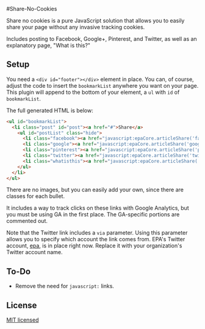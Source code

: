 #Share-No-Cookies

Share no cookies is a pure JavaScript solution that allows you to easily share your page without any invasive tracking cookies.

Includes posting to Facebook, Google+, Pinterest, and Twitter, as well as an explanatory page, "What is this?"

## Setup

You need a `<div id="footer"></div>` element in place.  You can, of course, adjust the code to insert the `bookmarkList` anywhere you want on your page. This plugin will append to the bottom of your element, a `ul` with `id` of `bookmarkList`.

The full generated HTML is below:

```html
<ul id="bookmarkList">
  <li class="post" id="post"><a href="#">Share</a>
    <ul id="postList" class="hide">
      <li class="facebook"><a href="javascript:epaCore.articleShare('facebook');">Facebook</a></li>
      <li class="google"><a href="javascript:epaCore.articleShare('google');">Google+</a></li>
      <li class="pinterest"><a href="javascript:epaCore.articleShare('pinterest');">Pinterest</a></li>
      <li class="twitter"><a href="javascript:epaCore.articleShare('twitter');">Twitter</a></li>
      <li class="whatisthis"><a href="javascript:epaCore.articleShare('whatisthis');">What is this?</a></li>
    </ul>
  </li>
</ul>
```

There are no images, but you can easily add your own, since there are classes for each bullet.

It includes a way to track clicks on these links with Google Analytics, but you must be using GA in the first place. The GA-specific portions are commented out.

Note that the Twitter link includes a `via` parameter. Using this parameter allows you to specify which account the link comes from. EPA's Twitter account, [epa](https://twitter.com/EPA), is in place right now. Replace it with your organization's Twitter account name.

## To-Do

* Remove the need for `javascript:` links.

## License

[MIT licensed][1]

[1]:http://opensource.org/licenses/MIT